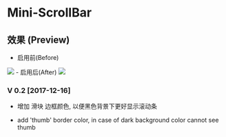 # Mini-ScrollBar

## 效果 (Preview)
- 启用前(Before)
<img src ="https://github.com/woolition/greasyforks/raw/master/img/miniScrollbar2.png" >
- 启用后(After)
<img src ="https://github.com/woolition/greasyforks/raw/master/img/miniScrollbar1.png" >

### V 0.2 [2017-12-16]

- 增加 滑块 边框颜色, 以便黑色背景下更好显示滚动条

- add 'thumb' border color, in case of dark background color cannot see thumb
